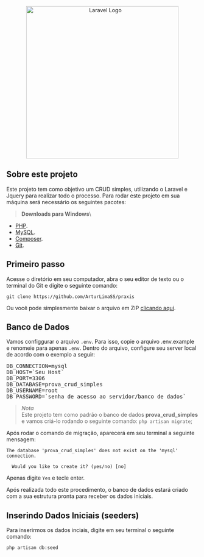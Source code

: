 <p align="center"><a href="https://laravel.com" target="_blank"><img src="https://raw.githubusercontent.com/laravel/art/master/logo-lockup/5%20SVG/2%20CMYK/1%20Full%20Color/laravel-logolockup-cmyk-red.svg" width="400" alt="Laravel Logo"></a></p>

## Sobre este projeto

Este projeto tem como objetivo um CRUD simples, utilizando o Laravel e Jquery para realizar todo o processo.
Para rodar este projeto em sua máquina será necessário os seguintes pacotes:
> **Downloads para Windows**\

- [PHP](https://www.apachefriends.org/pt_br/index.html).
- [MySQL](https://dev.mysql.com/downloads/mysql/).
- [Composer](https://getcomposer.org/download/).
- [Git](https://git-scm.com/downloads).

## Primeiro passo

Acesse o diretório em seu computador, abra o seu editor de texto ou o terminal do Git e digite o seguinte comando:

```git clone https://github.com/ArturLimaSS/praxis```

Ou você pode simplesmente baixar o arquivo em ZIP [clicando aqui](https://github.com/ArturLimaSS/praxis/archive/refs/heads/main.zip).

## Banco de Dados

Vamos configgurar o arquivo `.env`. Para isso, copie o arquivo .env.example e renomeie para apenas `.env`.
Dentro do arquivo, configure seu server local de acordo com o exemplo a seguir:

<pre>
DB_CONNECTION=mysql
DB_HOST=`Seu Host`
DB_PORT=3306
DB_DATABASE=prova_crud_simples
DB_USERNAME=root
DB_PASSWORD=`senha de acesso ao servidor/banco de dados`
</pre>

> *Nota*\
Este projeto tem como padrão o banco de dados **prova_crud_simples** e vamos criá-lo rodando o seguinte comando:
```php artisan migrate```;

Após rodar o comando de migração, aparecerá em seu terminal a seguinte mensagem:

```
The database 'prova_crud_simples' does not exist on the 'mysql' connection.

  Would you like to create it? (yes/no) [no]
```

Apenas digite `Yes` e tecle enter.

Após realizada todo este procedimento, o banco de dados estará criado com a sua estrutura pronta para receber os dados iniciais.

## Inserindo Dados Iniciais (seeders)

Para inserirmos os dados inciais, digite em seu terminal o seguinte comando:

```php artisan db:seed```
